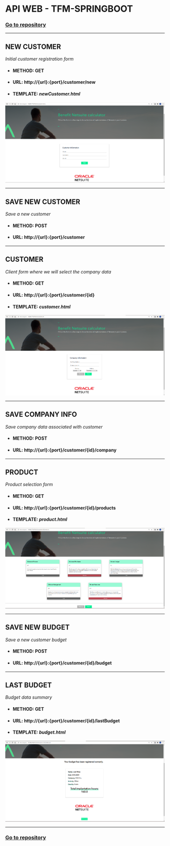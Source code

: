 # API WEB - TFM-SPRINGBOOT

### [Go to repository](https://github.com/Rubru94/tfm-springboot)

***

## NEW CUSTOMER

_Initial customer registration form_

* #### METHOD: GET

* #### URL:  http://{url}:{port}/customer/new 

* #### TEMPLATE: _newCustomer.html_

![newCustomer.html](../images/webTemplates/newCustomer.png)

***	

## SAVE NEW CUSTOMER

_Save a new customer_

* #### METHOD: POST

* #### URL:  http://{url}:{port}/customer 

***

## CUSTOMER

_Client form where we will select the company data_

* #### METHOD: GET

* #### URL:  http://{url}:{port}/customer/{id}  

* #### TEMPLATE: _customer.html_

![customer.html](../images/webTemplates/customer.png)

***

## SAVE COMPANY INFO

_Save company data associated with customer_

* #### METHOD: POST

* #### URL:  http://{url}:{port}/customer/{id}/company

***

## PRODUCT

_Product selection form_

* #### METHOD: GET

* #### URL:  http://{url}:{port}/customer/{id}/products 

* #### TEMPLATE: _product.html_

![product.html](../images/webTemplates/product.png)

***

## SAVE NEW BUDGET

_Save a new customer budget_

* #### METHOD: POST

* #### URL:  http://{url}:{port}/customer/{id}/budget

***

## LAST BUDGET

_Budget data summary_

* #### METHOD: GET

* #### URL:  http://{url}:{port}/customer/{id}/lastBudget

* #### TEMPLATE: _budget.html_

![budget.html](../images/webTemplates/budget.png)

***

### [Go to repository](https://github.com/Rubru94/tfm-springboot)